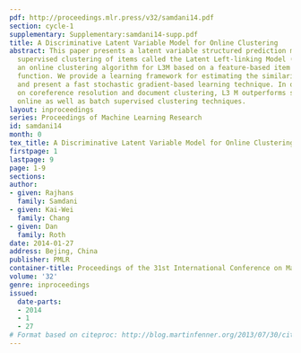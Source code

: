 ```yaml
---
pdf: http://proceedings.mlr.press/v32/samdani14.pdf
section: cycle-1
supplementary: Supplementary:samdani14-supp.pdf
title: A Discriminative Latent Variable Model for Online Clustering
abstract: This paper presents a latent variable structured prediction model for discriminative
  supervised clustering of items called the Latent Left-linking Model (L3M). We present
  an online clustering algorithm for L3M based on a feature-based item similarity
  function. We provide a learning framework for estimating the similarity function
  and present a fast stochastic gradient-based learning technique. In our experiments
  on coreference resolution and document clustering, L3 M outperforms several existing
  online as well as batch supervised clustering techniques.
layout: inproceedings
series: Proceedings of Machine Learning Research
id: samdani14
month: 0
tex_title: A Discriminative Latent Variable Model for Online Clustering
firstpage: 1
lastpage: 9
page: 1-9
sections: 
author:
- given: Rajhans
  family: Samdani
- given: Kai-Wei
  family: Chang
- given: Dan
  family: Roth
date: 2014-01-27
address: Bejing, China
publisher: PMLR
container-title: Proceedings of the 31st International Conference on Machine Learning
volume: '32'
genre: inproceedings
issued:
  date-parts:
  - 2014
  - 1
  - 27
# Format based on citeproc: http://blog.martinfenner.org/2013/07/30/citeproc-yaml-for-bibliographies/
---
```

